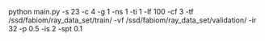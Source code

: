 python main.py -s 23 -c 4 -g 1 -ns 1 -ti 1 -lf 100 -cf 3 -tf /ssd/fabiom/ray_data_set/train/ -vf /ssd/fabiom/ray_data_set/validation/ -ir 32 -p 0.5 -is 2 -spt 0.1
